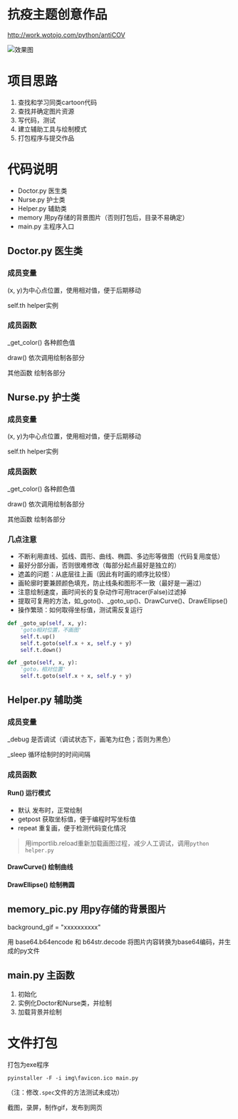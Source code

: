 # 抗疫主题创意作品

http://work.wotojo.com/python/antiCOV

![效果图](./antiCOV.png)

# 项目思路

1. 查找和学习同类cartoon代码
1. 查找并确定图片资源
1. 写代码，测试
1. 建立辅助工具与绘制模式
1. 打包程序与提交作品

# 代码说明

* Doctor.py  医生类
* Nurse.py  护士类
* Helper.py  辅助类
* memory    用py存储的背景图片（否则打包后，目录不易确定）
* main.py   主程序入口

## Doctor.py 医生类

### 成员变量

(x, y)为中心点位置，使用相对值，便于后期移动

self.th  helper实例

### 成员函数

_get_color()  各种颜色值

draw()      依次调用绘制各部分

其他函数     绘制各部分

## Nurse.py 护士类

### 成员变量

(x, y)为中心点位置，使用相对值，便于后期移动

self.th  helper实例

### 成员函数

_get_color()  各种颜色值

draw()      依次调用绘制各部分

其他函数     绘制各部分

### 几点注意

* 不断利用直线、弧线、圆形、曲线、椭圆、多边形等做图（代码复用度低）
* 最好分部分画，否则很难修改（每部分起点最好是独立的）
* 遮盖的问题：从底层往上画（因此有时画的顺序比较怪）
* 画轮廓时要兼顾颜色填充，防止线条和图形不一致（最好是一遍过）
* 注意绘制速度，画时间长的复杂动作可用tracer(False)过滤掉
* 提取可复用的方法，如_goto()、_goto_up()、DrawCurve()、DrawEllipse() 
* 操作繁琐：如何取得坐标值，测试需反复运行


```python
def _goto_up(self, x, y):
    'goto相对位置，不画图'
    self.t.up()
    self.t.goto(self.x + x, self.y + y)
    self.t.down()

def _goto(self, x, y):
    'goto，相对位置'
    self.t.goto(self.x + x, self.y + y)
```

## Helper.py  辅助类

### 成员变量

_debug  是否调试（调试状态下，画笔为红色；否则为黑色）

_sleep  循环绘制时的时间间隔

### 成员函数

#### Run()  运行模式

* 默认   发布时，正常绘制
* getpost 获取坐标值，便于编程时写坐标值
* repeat  重复画，便于检测代码变化情况

>用importlib.reload重新加载画图过程，减少人工调试，调用`python helper.py`


#### DrawCurve()  绘制曲线
#### DrawEllipse()  绘制椭圆

## memory_pic.py 用py存储的背景图片

background_gif = "xxxxxxxxxx"

用 base64.b64encode 和 b64str.decode 将图片内容转换为base64编码，并生成的py文件

## main.py  主函数

1. 初始化
1. 实例化Doctor和Nurse类，并绘制
1. 加载背景并绘制

# 文件打包

打包为exe程序

`pyinstaller -F -i img\favicon.ico main.py`

（注：修改`.spec`文件的方法测试未成功）

截图，录屏，制作gif，发布到网页
